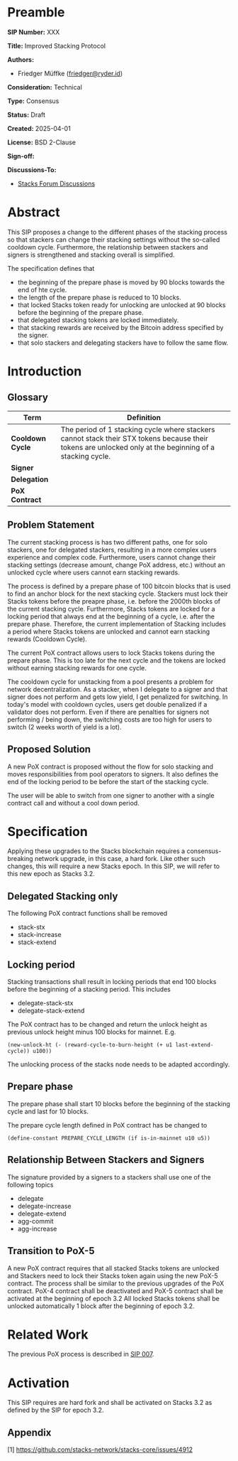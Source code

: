 # Preamble

**SIP Number:** XXX

**Title:** Improved Stacking Protocol

**Authors:**

- Friedger Müffke ([friedger@ryder.id](mailto:friedger@ryder.id))

**Consideration:** Technical

**Type:** Consensus

**Status:** Draft

**Created:** 2025-04-01

**License:** BSD 2-Clause

**Sign-off:**

**Discussions-To:**

- [Stacks Forum Discussions](https://forum.stacks.org/t/remove-cool-down-cycle-in-stacking/17899)

# Abstract

This SIP proposes a change to the different phases of the stacking process so that stackers can change
their stacking settings without the so-called cooldown cycle. Furthermore, the relationship between stackers
and signers is strengthened and stacking overall is simplified.

The specification defines that

- the beginning of the prepare phase is moved by 90 blocks towards the end of hte cycle.
- the length of the prepare phase is reduced to 10 blocks.
- that locked Stacks token ready for unlocking are unlocked at 90 blocks before the beginning of the prepare phase.
- that delegated stacking tokens are locked immediately.
- that stacking rewards are received by the Bitcoin address specified by the signer.
- that solo stackers and delegating stackers have to follow the same flow.

# Introduction

## Glossary

| Term               | Definition                                                                                                                                               |
| ------------------ | -------------------------------------------------------------------------------------------------------------------------------------------------------- |
| **Cooldown Cycle** | The period of 1 stacking cycle where stackers cannot stack their STX tokens because their tokens are unlocked only at the beginning of a stacking cycle. |
| **Signer**         |                                                                                                                                                          |
| **Delegation**     |                                                                                                                                                          |
| **PoX Contract**   |                                                                                                                                                          |

## Problem Statement

The current stacking process is has two different paths, one for solo stackers, one for delegated stackers,
resulting in a more complex users experience and complex code. Furthermore, users cannot change their
stacking settings (decrease amount, change PoX address, etc.) without an unlocked cycle where users cannot earn
stacking rewards.

The process is defined by a prepare phase of 100 bitcoin blocks that is used to find an anchor block
for the next stacking cycle. Stackers must lock
their Stacks tokens before the
preapre phase, i.e. before the 2000th blocks of the current stacking cycle. Furthermore, Stacks
tokens are locked for a locking period that always end at the beginning of a cycle, i.e. after the
prepare phase. Therefore, the current implementation of Stacking includes a period where Stacks
tokens are unlocked and cannot earn stacking rewards (Cooldown Cycle).

The current PoX contract allows users to lock Stacks tokens during the prepare phase. This is too late for the next cycle
and the tokens are locked without earning stacking rewards for one cycle.

The cooldown cycle for unstacking from a pool presents a problem for network decentralization.
As a stacker, when I delegate to a signer and that signer does not perform and gets low yield,
I get penalized for switching. In today's model with cooldown cycles, users get double penalized
if a validator does not perform. Even if there are penalties for signers not performing / being down,
the switching costs are too high for users to switch (2 weeks worth of yield is a lot).

## Proposed Solution

A new PoX contract is proposed without
the flow for solo stacking and moves responsibilities from pool operators to signers. It also
defines the end of the locking period to be before the start of the stacking cycle.

The user will be able to switch from one signer to another with a single contract call and without a cool down period.

# Specification

Applying these upgrades to the Stacks blockchain requires a consensus-breaking network upgrade,
in this case, a hard fork. Like other such changes, this will require a new Stacks epoch.
In this SIP, we will refer to this new epoch as Stacks 3.2.

## Delegated Stacking only

The following PoX contract functions shall be removed

- stack-stx
- stack-increase
- stack-extend

## Locking period

Stacking transactions shall result in locking periods that end 100 blocks before the beginning of a stacking period. This includes

- delegate-stack-stx
- delegate-stack-extend

The PoX contract has to be changed and return the unlock height as previous unlock height minus 100 blocks for mainnet. E.g.

```
(new-unlock-ht (- (reward-cycle-to-burn-height (+ u1 last-extend-cycle)) u100))
```

The unlocking process of the stacks node needs to be adapted accordingly.

## Prepare phase

The prepare phase shall start 10 blocks before the beginning of the stacking cycle and last for 10 blocks.

The prepare cycle length defined in PoX contract has be changed to

```
(define-constant PREPARE_CYCLE_LENGTH (if is-in-mainnet u10 u5))
```

## Relationship Between Stackers and Signers

The signature provided by a signers to a stackers shall use one of the following topics

- delegate
- delegate-increase
- delegate-extend
- agg-commit
- agg-increase

## Transition to PoX-5

A new PoX contract requires that all stacked Stacks tokens are unlocked and Stackers need to lock their Stacks token again using the new PoX-5 contract. The process shall be similar to the previous upgrades of the PoX contract. PoX-4 contract shall be deactivated and PoX-5 contract shall be activated at the beginning of epoch 3.2 All locked Stacks tokens shall be unlocked automatically 1 block after the beginning of epoch 3.2.

# Related Work

The previous PoX process is described in [SIP 007](https://github.com/stacksgov/sips/blob/main/sips/sip-007/sip-007-stacking-consensus.md).

# Activation

This SIP requires are hard fork and shall be activated on Stacks 3.2 as defined by the SIP for epoch 3.2.

## Appendix

[1] https://github.com/stacks-network/stacks-core/issues/4912
